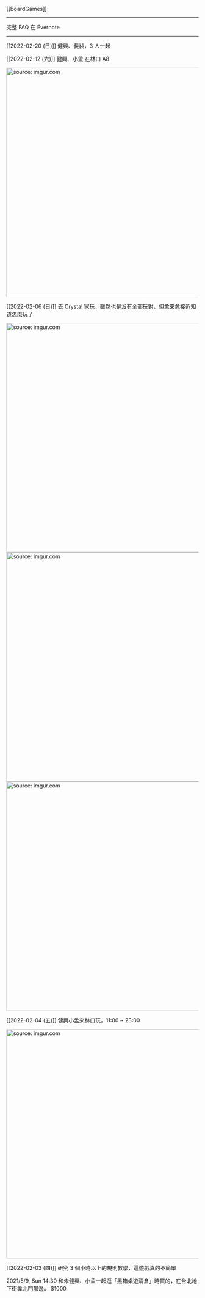[[BoardGames]]

---

完整 FAQ 在 Evernote

---

[[2022-02-20 (日)]] 健興、裴裴，3 人一起


[[2022-02-12 (六)]] 健興、小孟 在林口 A8

<a href="https://imgur.com/h2HamZF"><img src="https://i.imgur.com/h2HamZF.jpg" title="source: imgur.com" width="600px"/></a>

[[2022-02-06 (日)]] 去 Crystal 家玩，雖然也是沒有全部玩對，但愈來愈接近知道怎麼玩了

<a href="https://imgur.com/WKWxnWH"><img src="https://i.imgur.com/WKWxnWH.jpg" title="source: imgur.com" width="600px"/></a>
<a href="https://imgur.com/8yvPmJx"><img src="https://i.imgur.com/8yvPmJx.jpg" title="source: imgur.com" width="600px"/></a>
<a href="https://imgur.com/eUojV08"><img src="https://i.imgur.com/eUojV08.jpg" title="source: imgur.com" width="600px"/></a>


[[2022-02-04 (五)]] 健興小孟來林口玩，11:00 ~ 23:00

<a href="https://imgur.com/S7xeBp0"><img src="https://i.imgur.com/S7xeBp0.jpg" title="source: imgur.com" width="600px"/></a>

[[2022-02-03 (四)]] 研究 3 個小時以上的規則教學，這遊戲真的不簡單

2021/5/9, Sun 14:30 和朱健興、小孟一起逛「黑箱桌遊清倉」時買的，在台北地下街靠北門那邊。 $1000	